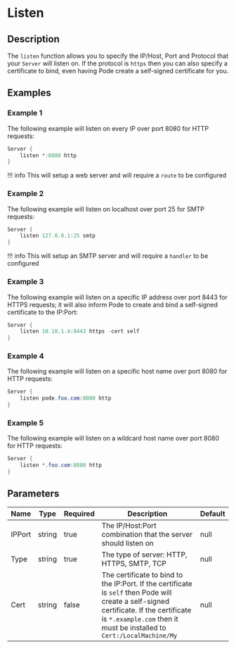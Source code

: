 # Listen

## Description

The `listen` function allows you to specify the IP/Host, Port and Protocol that your `Server` will listen on. If the protocol is `https` then you can also specify a certificate to bind, even having Pode create a self-signed certificate for you.

## Examples

### Example 1

The following example will listen on every IP over port 8080 for HTTP requests:

```powershell
Server {
    listen *:8080 http
}
```

!!! info
    This will setup a web server and will require a `route` to be configured

### Example 2

The following example will listen on localhost over port 25 for SMTP requests:

```powershell
Server {
    listen 127.0.0.1:25 smtp
}
```

!!! info
    This will setup an SMTP server and will require a `handler` to be configured

### Example 3

The following example will listen on a specific IP address over port 8443 for HTTPS requests; it will also inform Pode to create and bind a self-signed certificate to the IP:Port:

```powershell
Server {
    listen 10.10.1.4:8443 https -cert self
}
```

### Example 4

The following example will listen on a specific host name over port 8080 for HTTP requests:

```powershell
Server {
    listen pode.foo.com:8080 http
}
```

### Example 5

The following example will listen on a wildcard host name over port 8080 for HTTP requests:

```powershell
Server {
    listen *.foo.com:8080 http
}
```

## Parameters

| Name | Type | Required | Description | Default |
| ---- | ---- | -------- | ----------- | ------- |
| IPPort | string | true | The IP/Host:Port combination that the server should listen on | null |
| Type | string | true | The type of server: HTTP, HTTPS, SMTP, TCP | null |
| Cert | string | false | The certificate to bind to the IP:Port. If the certificate is `self` then Pode will create a self-signed certificate. If the certificate is `*.example.com` then it must be installed to `Cert:/LocalMachine/My` | null |
